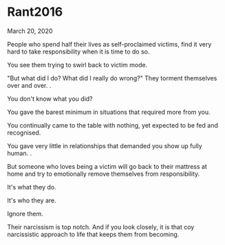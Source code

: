 # Rant2016


March 20, 2020

People who spend half their lives as self-proclaimed victims, find it very hard to take responsibility when it is time to do so.

You see them trying to swirl back to victim mode.

"But what did I do? What did I really do wrong?" They torment themselves over and over.
.

You don't know what you did?

You gave the barest minimum in situations that required more from you.

You continually came to the table with nothing, yet expected to be fed and recognised. 

You gave very little in relationships that demanded you show up fully human.
.

But someone who loves being a victim will go back to their mattress at home and try to emotionally remove themselves from responsibility. 

It's what they do.

It's who they are.

Ignore them.

Their narcissism is top notch. And if you look closely, it is that coy narcissistic approach to life that keeps them from becoming.